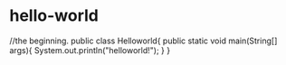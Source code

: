 # hello-world
//the beginning.
public class Helloworld{
  public static void main(String[] args){
    System.out.println("helloworld!");
  }
}
